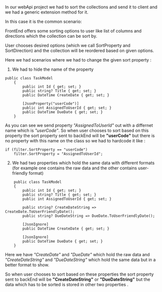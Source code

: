 In our webApi project we had to sort the collections and send it to client and we had a generic extension method for it.

In this case it is the common scenario:

FrontEnd offers some sorting options to user like list of columns and directions which the collection can be sort by.

User chooses desired options (which we call SortProperty and SortDirection)
and the collection will be reordered based on given options.

Here we had scenarios where we had to change the given sort property :
1. We had to hide the name of the property
```    
public class TaskModel
    {
        public int Id { get; set; }
        public string? Title { get; set; }
        public DateTime CreateDate { get; set; }

        [JsonProperty("userCode")]
        public int AssignedToUserId { get; set; }
        public DateTime DueDate { get; set; }
    }

```
As you can see we send property *"AssignedToUserId"* out with a differnet name which is *"userCode"*. So when user chooses to sort based on this property the sort property sent to backEnd will be **"userCode"** but there is no property with this name on the class so we had to hardcode it like : 

```
if (filter.SortProperty == "userCode") 
    filter.SortProperty = "AssignedToUserId";

```

2. We had two properties which hold the same data with different formats (for example one contains the raw data and the other contains user-friendly format)

```
    public class TaskModel
    {
        public int Id { get; set; }
        public string? Title { get; set; }
        public int AssignedToUserId { get; set; }

        public string? CreateDateString => CreateDate.ToUserFriendlyDate();
        public string? DueDateString => DueDate.ToUserFriendlyDate();

        [JsonIgnore] 
        public DateTime CreateDate { get; set; }
        
        [JsonIgnore] 
        public DateTime DueDate { get; set; }
    }
```
Here we have *"CreateDate"* and *"DueDate"* which hold the raw data and *"CreateDateString"* and *"DueDateString"* which hold the same data but in a better format to show.

So when user chooses to sort based on these properties the sort property sent to backEnd will be **"CreateDateString"** or **"DueDateString"** but the data which has to be sorted is stored in other two properties .